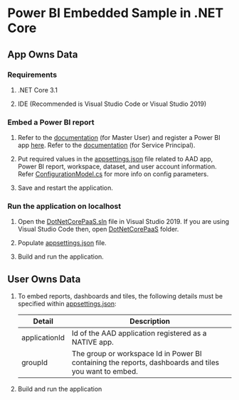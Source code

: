 # Power BI Embedded Sample in .NET Core

## App Owns Data

### Requirements

1. .NET Core 3.1

2. IDE (Recommended is Visual Studio Code or Visual Studio 2019)

  

### Embed a Power BI report

1. Refer to the [documentation](https://aka.ms/RegisterPowerBIApp) (for Master User) and register a Power BI app [here](https://app.powerbi.com/embedsetup/AppOwnsData). Refer to the [documentation](https://aka.ms/AA7lze8) (for Service Principal).

2. Put required values in the [appsettings.json](App%20Owns%20Data/DotNetCorePaaS/appsettings.json) file related to AAD app, Power BI report, workspace, dataset, and user account information. Refer [ConfigurationModel.cs](App%20Owns%20Data/DotNetCorePaaS/Models/ConfigurationModel.cs) for more info on config parameters.

3. Save and restart the application.

  

### Run the application on localhost

1. Open the [DotNetCorePaaS.sln](App%20Owns%20Data/DotNetCorePaaS.sln) file in Visual Studio 2019. If you are using Visual Studio Code then, open [DotNetCorePaaS](App%20Owns%20Data/DotNetCorePaaS) folder.

2. Populate [appsettings.json](App%20Owns%20Data/DotNetCorePaaS/appsettings.json) file.

3. Build and run the application.



## User Owns Data

1. To embed reports, dashboards and tiles, the following details must be specified within [appsettings.json](User%20Owns%20Data/NetCore-Sample/appsettings.json):

    | Detail        | Description                                                                                           |
    |---------------|-------------------------------------------------------------------------------------------------------|
    | applicationId | Id of the AAD application registered as a NATIVE app.                                                 |
    | groupId   | The group or workspace Id in Power BI containing the reports, dashboards and tiles you want to embed. |

2. Build and run the application